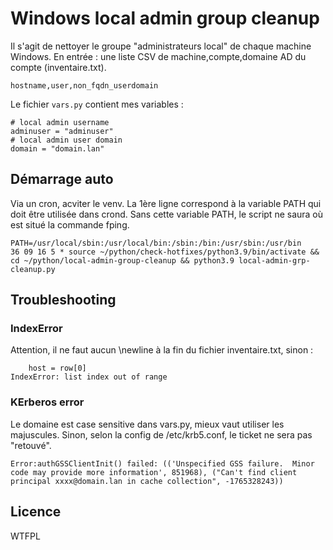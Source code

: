 # Windows local admin group cleanup

Il s'agit de nettoyer le groupe "administrateurs local" de chaque machine Windows.
En entrée : une liste CSV de machine,compte,domaine AD du compte (inventaire.txt).

```
hostname,user,non_fqdn_userdomain
```

Le fichier `vars.py` contient mes variables :

```
# local admin username
adminuser = "adminuser"
# local admin user domain
domain = "domain.lan"
```

## Démarrage auto

Via un cron, acviter le venv. La 1ère ligne correspond à la variable PATH qui doit être utilisée dans crond. Sans cette variable PATH, le script ne saura où est situé la commande fping.

```
PATH=/usr/local/sbin:/usr/local/bin:/sbin:/bin:/usr/sbin:/usr/bin
36 09 16 5 * source ~/python/check-hotfixes/python3.9/bin/activate && cd ~/python/local-admin-group-cleanup && python3.9 local-admin-grp-cleanup.py
```

## Troubleshooting

### IndexError

Attention, il ne faut aucun \newline à la fin du fichier inventaire.txt, sinon :

```
    host = row[0]
IndexError: list index out of range
```

### KErberos error

Le domaine est case sensitive dans vars.py, mieux vaut utiliser les majuscules. Sinon, selon la config de /etc/krb5.conf, le ticket ne sera pas "retouvé".

```
Error:authGSSClientInit() failed: (('Unspecified GSS failure.  Minor code may provide more information', 851968), ("Can't find client principal xxxx@domain.lan in cache collection", -1765328243))
```


## Licence

WTFPL